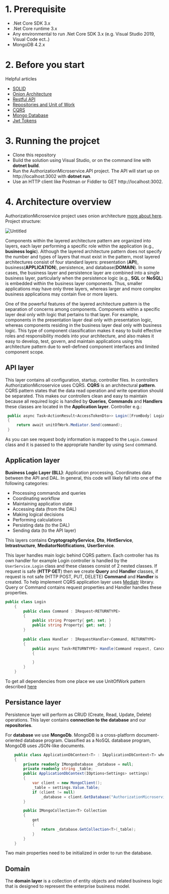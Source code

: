 # 1. Prerequisite

- .Net Core SDK 3.x
- .Net Core runtime 3.x
- Any environmental to run .Net Core SDK 3.x (e.g. Visual Studio 2019, Visual Code ect..)
- MongoDB 4.2.x

# 2. Before you start

Helpful articles
- [SOLID](https://docs.microsoft.com/en-us/archive/msdn-magazine/2014/may/csharp-best-practices-dangers-of-violating-solid-principles-in-csharp)
- [Onion Architecture](https://www.c-sharpcorner.com/article/onion-architecture-in-asp-net-core-mvc/)
- [Restful API](https://docs.microsoft.com/en-us/aspnet/web-api/overview/older-versions/build-restful-apis-with-aspnet-web-api)
- [Repositories and Unit of Work](https://docs.microsoft.com/en-us/aspnet/mvc/overview/older-versions/getting-started-with-ef-5-using-mvc-4/implementing-the-repository-and-unit-of-work-patterns-in-an-asp-net-mvc-application)
- [CQRS](https://medium.com/@ducmeit/net-core-using-cqrs-pattern-with-mediatr-part-1-55557e90931b)
- [Mongo Database](https://www.mongodb.com/blog/post/quick-start-c-sharp-and-mongodb-starting-and-setup)
- [Jwt Tokens](https://www.c-sharpcorner.com/article/jwt-json-web-token-authentication-in-asp-net-core/)

# 3. Running the projcet
 
- Clone this repository
- Build the solution using Visual Studio, or on the command line with **dotnet build**.
- Run the AuthorizationMicroservice.API project. The API will start up on http://localhost:3002 with **dotnet run**.
- Use an HTTP client like Postman or Fiddler to GET http://localhost:3002.

# 4. Architecture overview

AuthorizationMicroservice project uses onion architecture [more about here](https://www.codeguru.com/csharp/csharp/cs_misc/designtechniques/understanding-onion-architecture.html#:~:text=Onion%20Architecture%20is%20based%20on,on%20the%20actual%20domain%20models.). 
Project structure:


![Untitled](https://res.cloudinary.com/practicaldev/image/fetch/s--sWdyI1q4--/c_limit%2Cf_auto%2Cfl_progressive%2Cq_auto%2Cw_880/https://dev-to-uploads.s3.amazonaws.com/i/dhti2v0e1smn055tages.png)

Components within the layered architecture pattern are organized into layers, each layer performing a specific role within the application (e.g., **business logic**). Although the layered architecture pattern does not specify the number and types of layers that must exist in the pattern, most layered architectures consist of four standard layers: presentation (**API**), business(**APPLICATION**), persistence, and database(**DOMAIN**). In some cases, the business layer and persistence layer are combined into a single business layer, particularly when the persistence logic (e.g., **SQL** or **NoSQL**) is embedded within the business layer components. Thus, smaller applications may have only three layers, whereas larger and more complex business applications may contain five or more layers.

One of the powerful features of the layered architecture pattern is the separation of concerns among components. Components within a specific layer deal only with logic that pertains to that layer. For example, components in the presentation layer deal only with presentation logic, whereas components residing in the business layer deal only with business logic. This type of component classification makes it easy to build effective roles and responsibility models into your architecture, and also makes it easy to develop, test, govern, and maintain applications using this architecture pattern due to well-defined component interfaces and limited component scope.

## API layer

This layer contains all configuration, startup, controller files. In controllers AuthorizationMicroservice uses CQRS.
**CQRS** is an architectural **pattern**. CQRS pattern states that the data read operation and write operation should be separated. This makes our controllers clean and easy to maintain because all required logic is handled by **Queries**, **Commands** and **Handlers** these classes are located in the **Application layer**. Controller e.g.:
```csharp
 public async Task<ActionResult<AccessTokenDto>> Login([FromBody] Login.Command command)
 {
     return await unitOfWork.Mediator.Send(command);
 }
```
As you can see request body information is mapped to the `Login.Command` class and it is passed to the appropriate handler by using `Send` command.

## Application layer

**Business Logic Layer (BLL)**: Application processing. Coordinates data between the API and DAL. In general, this code will likely fall into one of the following categories:

-   Processing commands and queries
-   Coordinating workflow
-   Maintaining application state
-   Accessing data (from the DAL)
-   Making logical decisions
-   Performing calculations
-   Persisting data (to the DAL)
-   Sending data (to the API layer)

This layers contains **CryptographyService**, **Dto**, **HintService**, **Intrastructure**, **MediatorNotifications**, **UserService**.

This layer handles main logic behind CQRS pattern. Each controller has its own handler for example Login controller is handled by the `UserService.Login` class and these classes consist of 2 nested classes. If request is safe (**HTTP GET**) then we create **Query** and **Handler** classes, if request is not safe (HTTP POST, PUT, DELETE) **Command** and **Handler** is created. To help implement CQRS application layer uses [Mediatr](https://dotnetcoretutorials.com/2019/04/30/the-mediator-pattern-part-3-mediatr-library/) library. Query or Command contains request properties and Handler handles these properties.

```csharp
public class Login
    {
        public class Command : IRequest<RETURNTYPE>
        {
            public string Property{ get; set; }
            public string Property{ get; set; }
        }
        
        public class Handler : IRequestHandler<Command, RETURNTYPE>
        {
            public async Task<RETURNTYPE> Handle(Command request, CancellationToken cancellationToken)
            {

            }
        }
    }
```

To get all dependencies from one place we use UnitOfWork pattern described [here](https://docs.microsoft.com/en-us/aspnet/mvc/overview/older-versions/getting-started-with-ef-5-using-mvc-4/implementing-the-repository-and-unit-of-work-patterns-in-an-asp-net-mvc-application) 

## Persistance layer

Persistence layer will perform as CRUD (Create, Read, Update, Delete) operations. This layer contains **connection to the database** and our **repositories**.

For **database** we use **MongoDb**. MongoDB is a cross-platform document-oriented database program. Classified as a NoSQL database program, MongoDB uses JSON-like documents. 

```csharp
    public class ApplicationDbContext<T> : IApplicationDbContext<T> where T : class
    {
        private readonly IMongoDatabase _database = null;
        private readonly string _table;
        public ApplicationDbContext(IOptions<Settings> settings)
        {
            var client = new MongoClient();
            _table = settings.Value.Table;
            if (client != null)
                _database = client.GetDatabase("AuthorizationMicroservice");
        }

        public IMongoCollection<T> Collection
        {
            get
            {
                return _database.GetCollection<T>(_table);
            }
        }
    }
```


Two main properties need to be initialized in order to run the database. 

## Domain

The **domain layer** is a collection of entity objects and related business logic that is designed to represent the enterprise business model.
